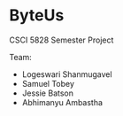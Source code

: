 # ByteUs

CSCI 5828 Semester Project

Team:
* Logeswari Shanmugavel
* Samuel Tobey
* Jessie Batson
* Abhimanyu Ambastha
